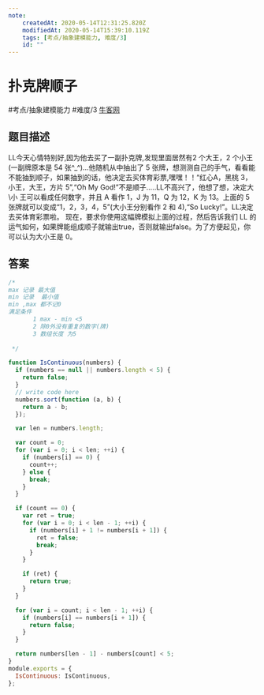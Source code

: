 ```yaml
---
note:
    createdAt: 2020-05-14T12:31:25.820Z
    modifiedAt: 2020-05-14T15:39:10.119Z
    tags: [考点/抽象建模能力, 难度/3]
    id: ""
---
```

# 扑克牌顺子
#考点/抽象建模能力 #难度/3 [牛客网](https://www.nowcoder.com/practice/762836f4d43d43ca9deb273b3de8e1f4?tpId=13&tqId=11198&tPage=1&rp=1&ru=/ta/coding-interviews&qru=/ta/coding-interviews/question-ranking)
<!-- @crossnote.comment "id":"e85dc54f-a9ce-4255-9391-7c0e70327640" -->  
## 题目描述
LL今天心情特别好,因为他去买了一副扑克牌,发现里面居然有2 个大王，2 个小王(一副牌原本是 54 张^\_^)...他随机从中抽出了 5 张牌，想测测自己的手气，看看能不能抽到顺子，如果抽到的话，他决定去买体育彩票,嘿嘿！！“红心A，黑桃 3，小王，大王，方片 5”,“Oh My God!”不是顺子.....LL不高兴了，他想了想，决定大\小 王可以看成任何数字，并且 A 看作 1，J 为 11，Q 为 12，K 为 13。上面的 5 张牌就可以变成“1，2，3，4，5”(大小王分别看作 2 和 4),“So Lucky!”。LL决定去买体育彩票啦。 现在，要求你使用这幅牌模拟上面的过程，然后告诉我们 LL 的运气如何，如果牌能组成顺子就输出true，否则就输出false。为了方便起见，你可以认为大小王是 0。

## 答案
```javascript
/*
max 记录 最大值
min 记录  最小值
min ,max 都不记0
满足条件 
       1 max - min <5
       2 除0外没有重复的数字(牌)
       3 数组长度 为5
               
 */

function IsContinuous(numbers) {
  if (numbers == null || numbers.length < 5) {
    return false;
  }
  // write code here
  numbers.sort(function (a, b) {
    return a - b;
  });

  var len = numbers.length;

  var count = 0;
  for (var i = 0; i < len; ++i) {
    if (numbers[i] == 0) {
      count++;
    } else {
      break;
    }
  }

  if (count == 0) {
    var ret = true;
    for (var i = 0; i < len - 1; ++i) {
      if (numbers[i] + 1 != numbers[i + 1]) {
        ret = false;
        break;
      }
    }

    if (ret) {
      return true;
    }
  }

  for (var i = count; i < len - 1; ++i) {
    if (numbers[i] == numbers[i + 1]) {
      return false;
    }
  }

  return numbers[len - 1] - numbers[count] < 5;
}
module.exports = {
  IsContinuous: IsContinuous,
};
```
